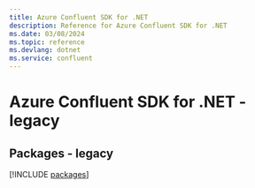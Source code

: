 ```yaml
---
title: Azure Confluent SDK for .NET
description: Reference for Azure Confluent SDK for .NET
ms.date: 03/08/2024
ms.topic: reference
ms.devlang: dotnet
ms.service: confluent
---
```

# Azure Confluent SDK for .NET - legacy
## Packages - legacy
[!INCLUDE [packages](confluent-index.md)]